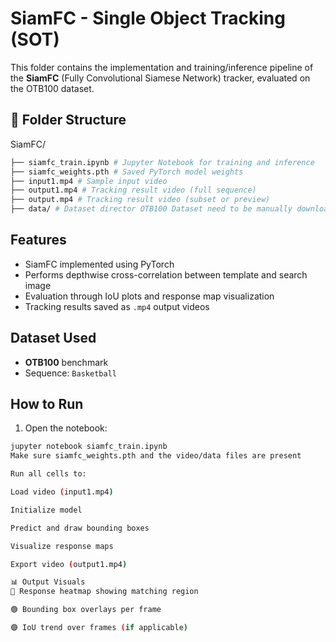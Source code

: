# SiamFC - Single Object Tracking (SOT)

This folder contains the implementation and training/inference pipeline of the **SiamFC** (Fully Convolutional Siamese Network) tracker, evaluated on the OTB100 dataset.

## 📁 Folder Structure

SiamFC/
 ```bash
├── siamfc_train.ipynb # Jupyter Notebook for training and inference
├── siamfc_weights.pth # Saved PyTorch model weights
├── input1.mp4 # Sample input video
├── output1.mp4 # Tracking result video (full sequence)
├── output.mp4 # Tracking result video (subset or preview)
├── data/ # Dataset director OTB100 Dataset need to be manually download through (https://opendatalab.com/OpenDataLab/OTB100)
 ```



## Features

- SiamFC implemented using PyTorch
- Performs depthwise cross-correlation between template and search image
- Evaluation through IoU plots and response map visualization
- Tracking results saved as `.mp4` output videos

## Dataset Used

- **OTB100** benchmark
- Sequence: `Basketball`



## How to Run

1. Open the notebook:
 ```bash
 jupyter notebook siamfc_train.ipynb
Make sure siamfc_weights.pth and the video/data files are present

Run all cells to:

Load video (input1.mp4)

Initialize model

Predict and draw bounding boxes

Visualize response maps

Export video (output1.mp4)

📊 Output Visuals
🔵 Response heatmap showing matching region

🟢 Bounding box overlays per frame

🟣 IoU trend over frames (if applicable)
